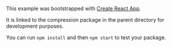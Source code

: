 This example was bootstrapped with [Create React App](https://github.com/facebook/create-react-app).

It is linked to the compression package in the parent directory for development purposes.

You can run `npm install` and then `npm start` to test your package.
